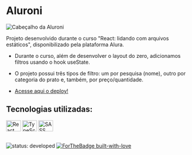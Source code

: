 # Aluroni

![Cabeçalho da Aluroni](https://user-images.githubusercontent.com/101363952/213696147-78e5a5e0-2ede-4fe7-a187-7b33d045586b.png)

 Projeto desenvolvido durante o curso "React: lidando com arquivos estáticos", disponibilizado pela plataforma Alura.
 
* Durante o curso, além de desenvolver o layout do zero, adicionamos filtros usando o hook useState.

* O projeto possui três tipos de filtro: um por pesquisa (nome), outro por categoria do prato e, também, por preço/quantidade.

* [Acesse aqui o deploy!](https://aluroni-xi-ten.vercel.app/)  

## Tecnologias utilizadas:

<div style="display: inline_block">
  <img align="center" alt="React" height="30" width="40" src="https://cdn.jsdelivr.net/gh/devicons/devicon/icons/react/react-original.svg" />
  <img align="center" alt="TypeScript" height="30" width="40" src="https://cdn.jsdelivr.net/gh/devicons/devicon/icons/typescript/typescript-original.svg" />
  <img align="center" alt="SASS" height="30" width="40" src="https://cdn.jsdelivr.net/gh/devicons/devicon/icons/sass/sass-original.svg" />
</div><br>

![status: developed](https://user-images.githubusercontent.com/101363952/208728716-9c4dd739-1f99-4006-a092-2ee45a3c0cba.svg)
[![ForTheBadge built-with-love](http://ForTheBadge.com/images/badges/built-with-love.svg)](https://GitHub.com/Naereen/)
